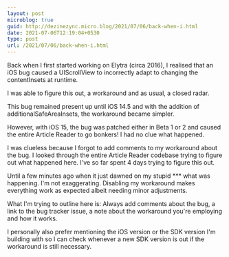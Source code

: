 ```yaml
---
layout: post
microblog: true
guid: http://dezinezync.micro.blog/2021/07/06/back-when-i.html
date: 2021-07-06T12:19:04+0530
type: post
url: /2021/07/06/back-when-i.html
---
```

Back when I first started working on Elytra (circa 2016), I realised that an iOS bug caused a UIScrollView to incorrectly adapt to changing the contentInsets at runtime. 

I was able to figure this out, a workaround and as usual, a closed radar. 

This bug remained present up until iOS 14.5 and with the addition of additionalSafeAreaInsets, the workaround became simpler. 

However, with iOS 15, the bug was patched either in Beta 1 or 2 and caused the entire Article Reader to go bonkers! I had no clue what happened. 

I was clueless because I forgot to add comments to my workaround about the bug. I looked through the entire Article Reader codebase trying to figure out what happened here. I've so far spent 4 days trying to figure this out. 

Until a few minutes ago when it just dawned on my stupid *** what was happening. I'm not exaggerating. Disabling my workaround makes everything work as expected albeit needing minor adjustments. 

What I'm trying to outline here is: Always add comments about the bug, a link to the bug tracker issue, a note about the workaround you're employing and how it works. 

I personally also prefer mentioning the iOS version or the SDK version I'm building with so I can check whenever a new SDK version is out if the workaround is still necessary. 
